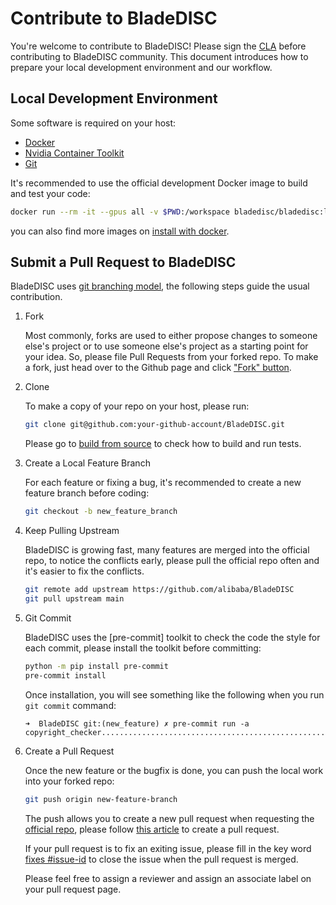 # Contribute to BladeDISC

You're welcome to contribute to BladeDISC!
Please sign the [CLA](https://cla-assistant.io/alibaba/BladeDISC)
before contributing to BladeDISC community.  This document
introduces how to prepare your local development environment and our workflow.

## Local Development Environment

Some software is required on your host:

- [Docker](https://docs.docker.com/get-docker/)
- [Nvidia Container Toolkit](https://docs.nvidia.com/datacenter/cloud-native/container-toolkit/install-guide.html)
- [Git](https://git-scm.com/)

It's recommended to use the official development Docker image to
build and test your code:

``` bash
docker run --rm -it --gpus all -v $PWD:/workspace bladedisc/bladedisc:latest-devel-cuda11.0 bash
```

you can also find more images on [install with docker](./install_with_docker.md#download-a-bladedisc-docker-image).

## Submit a Pull Request to BladeDISC

BladeDISC uses [git branching model](https://nvie.com/posts/a-successful-git-branching-model/),
the following steps guide the usual contribution.

1. Fork

    Most commonly, forks are used to either propose changes to someone
    else's project or to use someone else's project as a starting point
    for your idea.  So, please file Pull Requests from your forked
    repo. To make a fork, just head over to the Github page and click
    ["Fork" button](https://help.github.com/articles/fork-a-repo/).

1. Clone

    To make a copy of your repo on your host, please run:

    ``` bash
    git clone git@github.com:your-github-account/BladeDISC.git
    ```

    Please go to [build from source](./build_from_source.md) to check how
    to build and run tests.

1. Create a Local Feature Branch

    For each feature or fixing a bug, it's recommended to
    create a new feature branch before coding:

    ``` bash
    git checkout -b new_feature_branch
    ```

1. Keep Pulling Upstream

    BladeDISC is growing fast, many features are merged into the official
    repo, to notice the conflicts early, please pull the official repo
    often and it's easier to fix the conflicts.

    ``` bash
    git remote add upstream https://github.com/alibaba/BladeDISC
    git pull upstream main
    ```

1. Git Commit

    BladeDISC uses the [pre-commit] toolkit to check the code
    the style for each commit, please install the toolkit before committing:

    ``` bash
    python -m pip install pre-commit
    pre-commit install
    ```

    Once installation, you will see something like the following when
    you run `git commit` command:

    ``` text
    ➜  BladeDISC git:(new_feature) ✗ pre-commit run -a
    copyright_checker........................................................Passed
    ```

1. Create a Pull Request

    Once the new feature or the bugfix is done, you can push the local
    work into your forked repo:

    ``` bash
    git push origin new-feature-branch
    ```

    The push allows you to create a new pull request when requesting
    the [official repo](https://github.com/alibaba/BladeDISC), please
    follow [this article](https://docs.github.com/en/pull-requests/collaborating-with-pull-requests/proposing-changes-to-your-work-with-pull-requests/creating-a-pull-request)
    to create a pull request.

    If your pull request is to fix an exiting issue, please fill in the key
    word [fixes #issue-id](https://help.github.com/articles/closing-issues-using-keywords/)
    to close the issue when the pull request is merged.

    Please feel free to assign a reviewer and assign an associate label on
    your pull request page.

